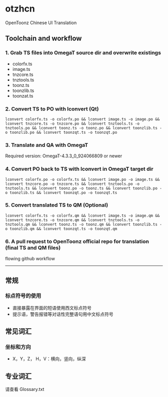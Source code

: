 # otzhcn
 OpenToonz Chinese UI Translation

## Toolchain and workflow

### 1. Grab TS files into OmegaT source dir and overwrite existings 
- colorfx.ts
- image.ts
- tnzcore.ts
- tnztools.ts
- toonz.ts
- toonzlib.ts
- toonzat.ts


### 2. Convert TS to PO with lconvert (Qt)
```
lconvert colorfx.ts -o colorfx.po && lconvert image.ts -o image.po && lconvert tnzcore.ts -o tnzcore.po && lconvert tnztools.ts -o tnztools.po && lconvert toonz.ts -o toonz.po && lconvert toonzlib.ts -o toonzlib.po && lconvert toonzqt.ts -o toonzqt.po
```
### 3. Translate and QA with OmegaT
Required version: OmegaT-4.3.3_0_924066809 or newer


### 4. Convert PO back to TS with lconvert in OmegaT target dir
```
lconvert colorfx.po -o colorfx.ts && lconvert image.po -o image.ts && lconvert tnzcore.po -o tnzcore.ts && lconvert tnztools.po -o tnztools.ts && lconvert toonz.po -o toonz.ts && lconvert toonzlib.po -o toonzlib.ts && lconvert toonzqt.po -o toonzqt.ts
```

### 5. Convert translated TS to QM (Optional)
```
lconvert colorfx.ts -o colorfx.qm && lconvert image.ts -o image.qm && lconvert tnzcore.ts -o tnzcore.qm && lconvert tnztools.ts -o tnztools.qm && lconvert toonz.ts -o toonz.qm && lconvert toonzlib.ts -o toonzlib.qm && lconvert toonzqt.ts -o toonzqt.qm
```

### 6. A pull request to OpenToonz official repo for translation (final TS and QM files)
flowing github workflow

---

## 常规
### 标点符号的使用
- 直接暴露在界面的短语使用西文标点符号
- 提示语，警告报错等对话性完整语句用中文标点符号

## 常见词汇

### 坐标和方向
- X，Y，Z， H，V：横向，竖向，纵深

## 专业词汇
请查看 Glossary.txt


